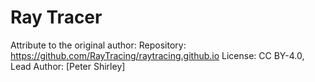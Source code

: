 # Ray Tracer

Attribute to the original author:
Repository: https://github.com/RayTracing/raytracing.github.io
License: CC BY-4.0, Lead Author: [Peter Shirley]
